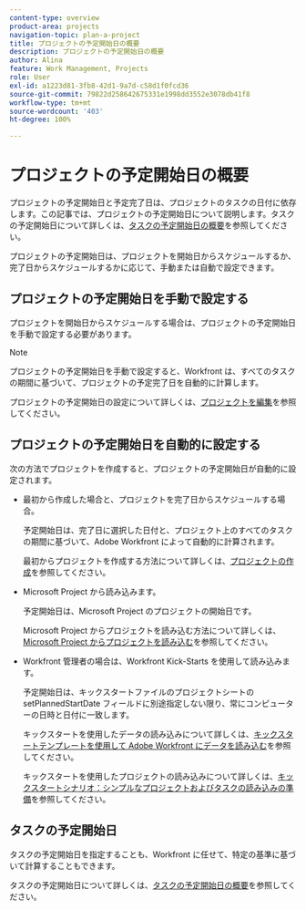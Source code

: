 ```yaml
---
content-type: overview
product-area: projects
navigation-topic: plan-a-project
title: プロジェクトの予定開始日の概要
description: プロジェクトの予定開始日の概要
author: Alina
feature: Work Management, Projects
role: User
exl-id: a1223d81-3fb8-42d1-9a7d-c58d1f0fcd36
source-git-commit: 79822d258642675331e1998dd3552e3078db41f8
workflow-type: tm+mt
source-wordcount: '403'
ht-degree: 100%

---
```


# プロジェクトの予定開始日の概要

<!--
<div data-mc-conditions="QuicksilverOrClassic.Draft mode">
<p>(NOTE: ???</p>
<p>This needs to be split in two articles, and add one to the Tasks area.</p>
<p>Linked to&nbsp;Understanding the Projected Start Date for Projects, Tasks, and Issues; Project Condition article. Linked to Managing User Allocations.) </p>
</div>
-->

プロジェクトの予定開始日と予定完了日は、プロジェクトのタスクの日付に依存します。この記事では、プロジェクトの予定開始日について説明します。タスクの予定開始日について詳しくは、[タスクの予定開始日の概要](../../../manage-work/tasks/task-information/task-planned-start-date.md)を参照してください。

プロジェクトの予定開始日は、プロジェクトを開始日からスケジュールするか、完了日からスケジュールするかに応じて、手動または自動で設定できます。

## プロジェクトの予定開始日を手動で設定する

プロジェクトを開始日からスケジュールする場合は、プロジェクトの予定開始日を手動で設定する必要があります。

>[!NOTE]
>
>プロジェクトの予定開始日を手動で設定すると、Workfront は、すべてのタスクの期間に基づいて、プロジェクトの予定完了日を自動的に計算します。

プロジェクトの予定開始日の設定について詳しくは、[プロジェクトを編集](../../../manage-work/projects/manage-projects/edit-projects.md)を参照してください。

<!--
<p data-mc-conditions="QuicksilverOrClassic.Draft mode">(NOTE: drafted below, to keep this as an overview article)</p>
-->

<!--
<ol data-mc-conditions="QuicksilverOrClassic.Draft mode">
<li value="1">  Click the <strong>Main Menu</strong> icon <img src="assets/main-menu-icon.png"> in the upper-right corner, then click <strong>Projects</strong>. </li>
<li value="2"> <p>  Click&nbsp; <strong>New Project</strong> then <strong>New Project</strong>. </p> <p>For more information about creating projects, see <a href="../../../manage-work/projects/create-projects/create-project.md" class="MCXref xref">Create a project</a>.</p> </li>
<li value="3">  Click the <strong>Edit Project</strong> icon in the upper-right corner. </li>
<li value="4">In the <strong>Schedule From</strong> field, select <strong>Start Date</strong>.</li>
<li value="5">Specify the <strong>Planned Start Date</strong> of the project.</li>
<li value="6"> <p>Click <strong>Save Changes</strong>.</p> <p>As you start adding tasks to your project, the <strong>Planned Completion Date</strong> of the project calculates based on the total Duration of all of the tasks.&nbsp;</p> </li>
</ol>
-->

## プロジェクトの予定開始日を自動的に設定する

次の方法でプロジェクトを作成すると、プロジェクトの予定開始日が自動的に設定されます。

* 最初から作成した場合と、プロジェクトを完了日からスケジュールする場合。

  予定開始日は、完了日に選択した日付と、プロジェクト上のすべてのタスクの期間に基づいて、Adobe Workfront によって自動的に計算されます。

  最初からプロジェクトを作成する方法について詳しくは、[プロジェクトの作成](../../../manage-work/projects/create-projects/create-project.md)を参照してください。

* Microsoft Project から読み込みます。

  予定開始日は、Microsoft Project のプロジェクトの開始日です。

  Microsoft Project からプロジェクトを読み込む方法について詳しくは、[Microsoft Project からプロジェクトを読み込む](../../../manage-work/projects/create-projects/import-project-from-ms-project.md)を参照してください。

* Workfront 管理者の場合は、Workfront Kick-Starts を使用して読み込みます。

  予定開始日は、キックスタートファイルのプロジェクトシートの setPlannedStartDate フィールドに別途指定しない限り、常にコンピューターの日時と日付に一致します。

  キックスタートを使用したデータの読み込みについて詳しくは、[キックスタートテンプレートを使用して Adobe Workfront にデータを読み込む](../../../administration-and-setup/manage-workfront/using-kick-starts/import-data-via-kickstarts.md)を参照してください。

  キックスタートを使用したプロジェクトの読み込みについて詳しくは、[キックスタートシナリオ：シンプルなプロジェクトおよびタスクの読み込みの準備](../../../administration-and-setup/manage-workfront/using-kick-starts/kick-starts-scenario-simple-project-task-import-prep.md)を参照してください。

<!--
<div data-mc-conditions="QuicksilverOrClassic.Draft mode">
<p>(NOTE:drafted it, to keep this as an overview article)</p>
<p>To schedule a project from Completion Date:</p>
<ol>
<li value="1">  Click the <strong>Main Menu</strong> icon <img src="assets/main-menu-icon.png"> in the upper-right corner, then click <strong>Projects</strong>. </li>
<li value="2"> <p>  Click&nbsp; <strong>New Project</strong> then <strong>New Project</strong>. </p> <p>For more information about creating projects, see <a href="../../../manage-work/projects/create-projects/create-project.md" class="MCXref xref">Create a project</a>.</p> </li>
<li value="3">  Click the <strong>Edit Project</strong> icon in the upper-right corner. </li>
<li value="4">In the <strong>Schedule From</strong> field, select <strong>Completion Date</strong>.</li>
<li value="5">Specify the <strong>Planned Completion Date</strong> of the project.</li>
<li value="6"> <p>Click <strong>Save Changes</strong>.</p> <p>As you start adding tasks to your project, the <strong>Planned Start Date</strong> of the project calculates based on the total Duration of all of the tasks, counting backwards from the Planned Completion Date.&nbsp;</p> <p>For more information about Task Duration, see the article <a href="../../../manage-work/tasks/taskdurtn/task-duration-and-duration-type.md" class="MCXref xref">Overview of Task Duration and Duration Type</a>.</p> <p>The Planned Start Date of the project coincides, in this case, with the Planned Start Date of the first task on the project.</p> </li>
</ol>
</div>
-->

## タスクの予定開始日

タスクの予定開始日を指定することも、Workfront に任せて、特定の基準に基づいて計算することもできます。

タスクの予定開始日について詳しくは、[タスクの予定開始日の概要](../../../manage-work/tasks/task-information/task-planned-start-date.md)を参照してください。

<!--
<div data-mc-conditions="QuicksilverOrClassic.Draft mode">
<h2> </h2>
<p>(NOTE: drafted and this content was moved to the article linked in the above paragraph)</p>
<p>The Planned Start Date of a task</p>
<p>You can either specify the Planned Start Date of a task, or you can leave it up to Workfront to calculate it depending on certain criteria.&nbsp;</p>
<ul>
<li><a href="#manually-set-the-planned-start-date-of-a-task" class="MCXref xref">Manually set the Planned Start Date of a task</a> </li>
<li><a href="#how-the-planned-start-date-is-calculated-for-a-task" class="MCXref xref">How the Planned Start Date is calculated for a task</a> </li>
</ul>
<p><strong>Manually set the Planned Start Date of a task</strong></p>
<p>Setting the Planned Start Date of a task depends on the type of Task Constraint you assign to the task.&nbsp;</p>
<p>You can manually set the Planned Start Date&nbsp;when creating a task, as described in&nbsp;the article <a href="../../../manage-work/tasks/create-tasks/create-tasks-in-project.md" class="MCXref xref">Create tasks in a project</a>.</p>
<p>You can manually specify the Planned Start Date when you select any of the following Task Constraints:&nbsp;</p>
<table border="1" cellspacing="15" cellpadding="1">
<col>
<col>
<thead>
<tr>
<th> <p><strong>Task Constraint Type</strong> </p> </th>
<th> <p><strong>Effect of Manually Changing the Planned Completion Date</strong> </p> </th>
</tr>
</thead>
<tbody>
<tr>
<td> <p>Must Start On</p> <p>Start No Earlier Than</p> <p>Start No Later Than</p> </td>
<td> <p><span class="s1">The Planned Completion Date is adjusted in order to keep the Duration the same.</span> </p> </td>
</tr>
<tr>
<td> <p>Fixed Dates</p> </td>
<td> <p>The Duration is adjusted in order to keep the Planned Completion Date the same.</p> </td>
</tr>
</tbody>
</table>
<p><strong>How the Planned Start Date is calculated for a task</strong></p>
<p>When it is calculated automatically by the system, the following can influence the Planned Start Date of a task:</p>
<ul>
<li> <p>The Start&nbsp;Date preference setting in the Tasks & Issues area in Setup</p> <p>Your Workfront or group administrator can determine whether a new task starts on the same date as the project's Planned Start&nbsp;Date or on the day you create the task.</p> <p>For information about Tasks &&nbsp;Issues preferences, see <a href="../../../administration-and-setup/set-up-workfront/configure-system-defaults/set-task-issue-preferences.md" class="MCXref xref">Configure system-wide task and issue preferences</a>.</p> </li>
<li> <p>Task Constraint</p> <p>For more information about Task Constraints, see the article <a href="../../../manage-work/tasks/task-constraints/task-constraint-overview.md" class="MCXref xref">Task Constraint overview</a></p> </li>
<li> <p>Task predecessor relationship</p> <p>For more information about task predecessors, see the article <a href="../../../manage-work/tasks/use-prdcssrs/predecessors-overview.md" class="MCXref xref">Overview of task predecessors</a>.</p> </li>
<li>Project Start Date, when the project is scheduled from Start Date.</li>
<li> <p>The time off schedule of the Primary&nbsp;Assignee of the task. </p> <p>When the Primary Assignee has time off scheduled during the duration of the task, the planned dates of the task adjust accordingly when the <strong>Consider user time off in task durations</strong> setting is selected for the <strong>User Time Off</strong> field. New projects inherit this setting from the Project&nbsp;Preferences area, but you can edit the setting at the project level. </p> <p>For example, if a task with a Constraint of As Soon As Possible is scheduled to start on June 1 and complete on June 3, and the Primary Assignee has June 1 marked for Time-off, the task Planned Start Date becomes June 2. </p> <p>For information about the <strong>User Time Off</strong> preference, see the articles <span href="../../../administration-and-setup/set-up-workfront/configure-system-defaults/set-project-preferences.md"><a href="../../../administration-and-setup/set-up-workfront/configure-system-defaults/set-project-preferences.md" class="MCXref xref">Configure system-wide project preferences</a></span> and <a href="../../../manage-work/projects/manage-projects/edit-projects.md" class="MCXref xref">Edit projects</a>.</p> </li>
</ul>
<p>When set automatically, the Planned Start Date&nbsp;is determined based on the following calculation:&nbsp;</p>
<p><code>Planned Start Date = Planned Completion Date - Task Duration</code> </p>
<p>For example, if your task has a Completion Date of September 16 and a duration of 10 days, the Planned Start Date is September 6.</p> <note type="note"> &nbsp;The Update Type for the project must also be&nbsp;set to 'Automatic and On Change' or 'Automatically' in order for the Planned Hours and Duration to be automatically&nbsp;adjusted.
<br>For more information about the Update Type, see the article
<a href="../../../manage-work/projects/manage-projects/select-project-update-type.md" class="MCXref xref">Select the project Update Type </a>.
</note>
</div>
-->
